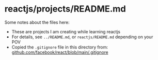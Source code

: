 
# reactjs/projects/README.md

Some notes about the files here:

- These are projects I am creating while learning reactjs
- For details, see `../README.md`, or `reactjs/README.md` depending on your POV
- Copied the `.gitignore` file in this directory from:
  [github.com/facebook/react/blob/main/.gitignore](https://github.com/facebook/react/blob/main/.gitignore)

